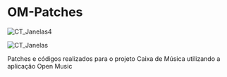 # OM-Patches

![CT_Janelas4](https://user-images.githubusercontent.com/9437020/182448972-7dee9e75-89a2-4aae-80e4-6056a1f36acb.PNG)

![CT_Janelas](https://user-images.githubusercontent.com/9437020/182449288-05a217ff-49ec-4a0e-9b6f-f93e0e33a4e1.PNG)


Patches e códigos realizados para o projeto Caixa de Música utilizando a aplicação Open Music
